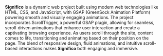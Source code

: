 **Significo** is a dynamic web project built using modern web technologies like HTML, CSS, and JavaScript, with GSAP (GreenSock Animation Platform) powering smooth and visually engaging animations. The project incorporates ScrollTrigger, a powerful GSAP plugin, allowing for seamless, scroll-driven animations that enhance user interaction and create a captivating browsing experience. As users scroll through the site, content comes to life, transitioning and animating based on their position on the page. The blend of responsive design, fluid animations, and intuitive scroll-based interactions makes **Significo** both engaging and immersive.
